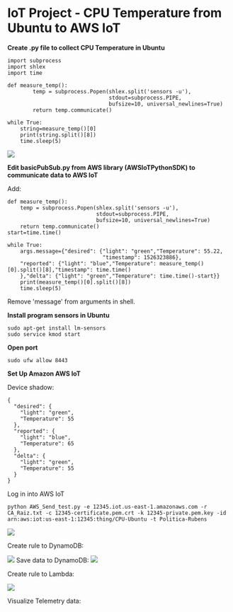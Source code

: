 # IoT Project - CPU Temperature from Ubuntu to AWS IoT  

<b> Create .py file to collect CPU Temperature in Ubuntu </b>  

```
import subprocess
import shlex
import time

def measure_temp():
        temp = subprocess.Popen(shlex.split('sensors -u'),
                                stdout=subprocess.PIPE,
                                bufsize=10, universal_newlines=True)
        return temp.communicate()
    
while True:
    string=measure_temp()[0]
    print(string.split()[8])
    time.sleep(5)
```  

<img src=https://github.com/RubensZimbres/Repo-2018/blob/master/CPU%20Temperature%20-%20IoT%20Project/Pictures/Notebook_IoT.png>

<b> Edit basicPubSub.py from AWS library (AWSIoTPythonSDK) to communicate data to AWS IoT</b>  

Add:  

```
def measure_temp():
    temp = subprocess.Popen(shlex.split('sensors -u'),
                            stdout=subprocess.PIPE,
                            bufsize=10, universal_newlines=True)
    return temp.communicate()
start=time.time()
    
while True:
    args.message={"desired": {"light": "green","Temperature": 55.22,
                              "timestamp": 1526323886},
    "reported": {"light": "blue","Temperature": measure_temp()[0].split()[8],"timestamp": time.time()
    },"delta": {"light": "green","Temperature": time.time()-start}}
    print(measure_temp()[0].split()[8])
    time.sleep(5)

```  

Remove 'message' from arguments  in shell.  

<b> Install program sensors in Ubuntu </b> 

```
sudo apt-get install lm-sensors
sudo service kmod start
```

<b> Open port  </b>  

```
sudo ufw allow 8443
```

<b> Set Up Amazon AWS IoT </b>  

Device shadow:  

```
{
  "desired": {
    "light": "green",
    "Temperature": 55
  },
  "reported": {
    "light": "blue",
    "Temperature": 65
  },
  "delta": {
    "light": "green",
    "Temperature": 55
  }
}
```
Log in into AWS IoT  

```
python AWS_Send_test.py -e 12345.iot.us-east-1.amazonaws.com -r CA_Raiz.txt -c 12345-certificate.pem.crt -k 12345-private.pem.key -id arn:aws:iot:us-east-1:12345:thing/CPU-Ubuntu -t Politica-Rubens
```  

<img src=https://github.com/RubensZimbres/Repo-2018/blob/master/CPU%20Temperature%20-%20IoT%20Project/Pictures/IoT_.png>

Create rule to DynamoDB:  

<img src=https://github.com/RubensZimbres/Repo-2018/blob/master/CPU%20Temperature%20-%20IoT%20Project/Pictures/DynamoDB.png>  
Save data to DynamoDB:   

<img src=https://github.com/RubensZimbres/Repo-2018/blob/master/CPU%20Temperature%20-%20IoT%20Project/Pictures/DynamoDB_.png>

Create rule to Lambda:  

<img src=https://github.com/RubensZimbres/Repo-2018/blob/master/CPU%20Temperature%20-%20IoT%20Project/Pictures/Lambda.png>

Visualize Telemetry data:  
